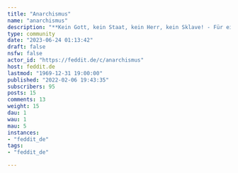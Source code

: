 ```yaml
---
title: "Anarchismus" 
name: "anarchismus"
description: "**Kein Gott, kein Staat, kein Herr, kein Sklave! - Für ein Leben in Freiheit, Solidarität und Eigenverantwortung für Alle!**Eine deutschsprachige Gruppe für Menschen die sich für den Austausch über Anarchismus und verwandte Themen interessieren. | Be excellent to each other | Unerwünscht sind Faschisten, Nationalisten, Anarchokapitalisten und Kryptonazis etc."
type: community
date: "2023-06-24 01:13:42"
draft: false
nsfw: false
actor_id: "https://feddit.de/c/anarchismus"
host: feddit.de
lastmod: "1969-12-31 19:00:00"
published: "2022-02-06 19:43:35"
subscribers: 95
posts: 15
comments: 13
weight: 15
dau: 1
wau: 1
mau: 5
instances:
- "feddit_de"
tags: 
- "feddit_de"

---
```

